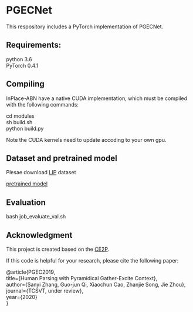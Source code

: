 # PGECNet
This respository includes a PyTorch implementation of PGECNet. 

## Requirements:<br>
python 3.6<br>
PyTorch 0.4.1<br>

## Compiling<br>
InPlace-ABN have a native CUDA implementation, which must be compiled with the following commands:<br>

cd modules<br>
sh build.sh<br>
python build.py<br>

Note the CUDA kernels need to update accoding to your own gpu.<br>

## Dataset and pretrained model<br>
Plesae download [LIP](http://sysu-hcp.net/lip/overview.php) dataset<br>

[pretrained model](https://tjueducn-my.sharepoint.com/personal/zhangsanyi_tju_edu_cn/_layouts/15/onedrive.aspx?id=%2Fpersonal%2Fzhangsanyi%5Ftju%5Fedu%5Fcn%2FDocuments%2FPGECNet%5Fcode%2Fsnapshots%5FPGECNet%2FPGECNet%5FLIP%5Ftrain%2Epth&parent=%2Fpersonal%2Fzhangsanyi%5Ftju%5Fedu%5Fcn%2FDocuments%2FPGECNet%5Fcode%2Fsnapshots%5FPGECNet&originalPath=aHR0cHM6Ly90anVlZHVjbi1teS5zaGFyZXBvaW50LmNvbS86dTovZy9wZXJzb25hbC96aGFuZ3NhbnlpX3RqdV9lZHVfY24vRVl1UG5VS0gtMlJFaU1IMmQ4S043dVVCMVpKalJDT2NSNXBZNHMwdVVGRnRUdz9ydGltZT1UYWNreTFMSDEwZw)

## Evaluation<br>
bash job_evaluate_val.sh<br>

## Acknowledgment  
This project is created based on the [CE2P](https://github.com/liutinglt/CE2P).

If this code is helpful for your research, please cite the following paper:

<p>
@article{PGEC2019,<br>
  title={Human Parsing with Pyramidical Gather-Excite Context},<br>
  author={Sanyi Zhang, Guo-jun Qi, Xiaochun Cao, Zhanjie Song, Jie Zhou},<br>
  journal={TCSVT, under review},<br>
  year={2020}<br>
}
  </p>
